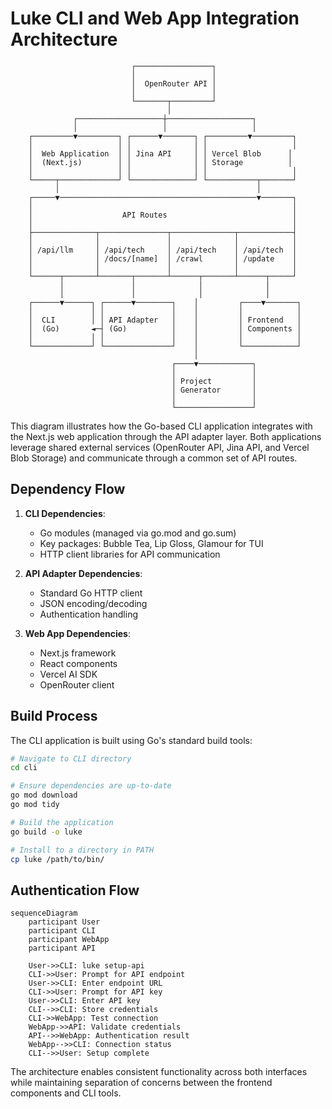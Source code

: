 # Luke CLI and Web App Integration Architecture

```
                           ┌─────────────────┐
                           │                 │
                           │  OpenRouter API │
                           │                 │
                           └───────┬─────────┘
                                   │
              ┌───────────────────┼───────────────────┐
              │                   │                   │
    ┌─────────▼─────────┐ ┌──────▼───────┐ ┌─────────▼─────────┐
    │                   │ │              │ │                   │
    │  Web Application  │ │ Jina API     │ │ Vercel Blob      │
    │  (Next.js)        │ │              │ │ Storage          │
    │                   │ │              │ │                   │
    └─────┬─────────────┘ └──────────────┘ └───────────┬───────┘
          │                                            │
    ┌─────▼────────────────────────────────────────────▼───────┐
    │                                                          │
    │                    API Routes                            │
    │                                                          │
    ├──────────────┬───────────────┬──────────────┬────────────┤
    │              │               │              │            │
    │ /api/llm     │ /api/tech     │ /api/tech    │ /api/tech  │
    │              │ /docs/[name]  │ /crawl       │ /update    │
    │              │               │              │            │
    └──────┬───────┴───────┬───────┴──────┬───────┴──────┬─────┘
           │               │              │              │
           │               │              │              │
    ┌──────▼──────┐ ┌──────▼────────┐    │         ┌────▼───────┐
    │             │ │               │    │         │            │
    │  CLI        │ │ API Adapter   │    │         │ Frontend   │
    │  (Go)       ◄─┤ (Go)          │    │         │ Components │
    │             │ │               │    │         │            │
    └─────────────┘ └───────────────┘    │         └────────────┘
                                         │
                                    ┌────▼────────────┐
                                    │                 │
                                    │ Project         │
                                    │ Generator       │
                                    │                 │
                                    └─────────────────┘
```

This diagram illustrates how the Go-based CLI application integrates with the Next.js web application through the API adapter layer. Both applications leverage shared external services (OpenRouter API, Jina API, and Vercel Blob Storage) and communicate through a common set of API routes.

## Dependency Flow

1. **CLI Dependencies**:
   - Go modules (managed via go.mod and go.sum)
   - Key packages: Bubble Tea, Lip Gloss, Glamour for TUI
   - HTTP client libraries for API communication

2. **API Adapter Dependencies**:
   - Standard Go HTTP client
   - JSON encoding/decoding
   - Authentication handling

3. **Web App Dependencies**:
   - Next.js framework
   - React components
   - Vercel AI SDK
   - OpenRouter client

## Build Process

The CLI application is built using Go's standard build tools:

```bash
# Navigate to CLI directory
cd cli

# Ensure dependencies are up-to-date
go mod download
go mod tidy

# Build the application
go build -o luke

# Install to a directory in PATH
cp luke /path/to/bin/
```

## Authentication Flow

```mermaid
sequenceDiagram
    participant User
    participant CLI
    participant WebApp
    participant API
    
    User->>CLI: luke setup-api
    CLI->>User: Prompt for API endpoint
    User->>CLI: Enter endpoint URL
    CLI->>User: Prompt for API key
    User->>CLI: Enter API key
    CLI-->>CLI: Store credentials
    CLI->>WebApp: Test connection
    WebApp->>API: Validate credentials
    API-->>WebApp: Authentication result
    WebApp-->>CLI: Connection status
    CLI-->>User: Setup complete
```

The architecture enables consistent functionality across both interfaces while maintaining separation of concerns between the frontend components and CLI tools. 